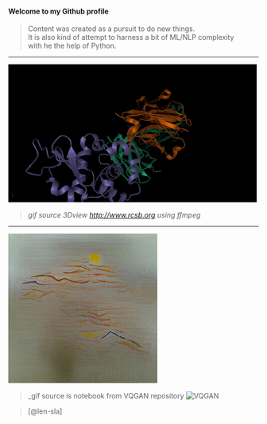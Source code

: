 
#### Welcome to my Github profile

>Content was created as a pursuit to do new things.  
It is also kind of attempt to harness a bit of ML/NLP complexity  
with he the help of Python.
---

![](https://github.com/len-sla/len-sla/blob/master/88.gif)

> _gif source 3Dview http://www.rcsb.org using ffmpeg_ 


---

![](https://github.com/len-sla/len-sla/blob/master/village_landscape.gif)

> _gif source is notebook from VQGAN repository ![VQGAN](https://github.com/len-sla/VQGAN_CLIP/blob/main/03-VQGAN%2BCLIP%20(z%2Bquantize%20method%20con%20augmentations%2C%20interfaz%20amigable).ipynb)

>[@len-sla]


